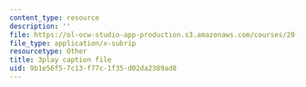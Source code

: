 ```yaml
---
content_type: resource
description: ''
file: https://ol-ocw-studio-app-production.s3.amazonaws.com/courses/20-219-becoming-the-next-bill-nye-writing-and-hosting-the-educational-show-january-iap-2015/9b1e56f57c13f77c1f35d02da2389ad8_qkkI9Z9tKvo.srt
file_type: application/x-subrip
resourcetype: Other
title: 3play caption file
uid: 9b1e56f5-7c13-f77c-1f35-d02da2389ad8
---
```

